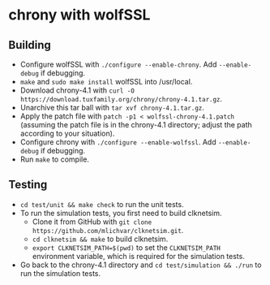 # chrony with wolfSSL

## Building
+ Configure wolfSSL with `./configure --enable-chrony`. Add `--enable-debug` if debugging.
+ `make` and `sudo make install` wolfSSL into /usr/local.
+ Download chrony-4.1 with `curl -O https://download.tuxfamily.org/chrony/chrony-4.1.tar.gz`.
+ Unarchive this tar ball with `tar xvf chrony-4.1.tar.gz`.
+ Apply the patch file with `patch -p1 < wolfssl-chrony-4.1.patch` (assuming the patch file is in the chrony-4.1 directory; adjust the path according to your situation).
+ Configure chrony with `./configure --enable-wolfssl`. Add `--enable-debug` if debugging.
+ Run `make` to compile.

## Testing
+ `cd test/unit && make check` to run the unit tests.
+ To run the simulation tests, you first need to build clknetsim.
    + Clone it from GitHub with `git clone https://github.com/mlichvar/clknetsim.git`.
    + `cd clknetsim && make` to build clknetsim.
    + `export CLKNETSIM_PATH=$(pwd)` to set the `CLKNETSIM_PATH` environment variable, which is required for the simulation tests.
+ Go back to the chrony-4.1 directory and `cd test/simulation && ./run` to run the simulation tests.
